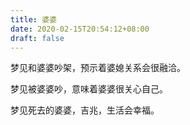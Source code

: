 ```yaml
---
title: 婆婆
date: 2020-02-15T20:54:12+08:00
draft: false
---
```


梦见和婆婆吵架，预示着婆媳关系会很融洽。


梦见被婆婆吵，意味着婆婆很关心自己。


梦见死去的婆婆，吉兆，生活会幸福。
